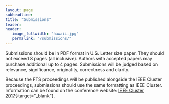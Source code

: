 ```yaml
---
layout: page
subheadline: 
title: "Submissions"
teaser: 
header:
   image_fullwidth: "hawaii.jpg"
   permalink: "/submissions/"
---
```


Submissions should be in PDF format in U.S. Letter size paper. They should not exceed 8 pages (all inclusive). Authors with accepted papers may purchase additional up to 4 pages. 
Submissions will be judged based on relevance, significance, originality, correctness and clarity.

Because the FTS proceedings will be published alongside the IEEE Cluster proceedings, submissions should use the same formatting as IEEE Cluster. 
Information can be found on the conference website: [IEEE Cluster 2017](https://cluster17.github.io){:target="_blank"}.
